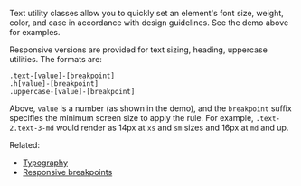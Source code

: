 Text utility classes allow you to quickly set an element's font size, weight, color, and case in accordance with design guidelines. See the demo above for examples.

Responsive versions are provided for text sizing, heading, uppercase utilities. The formats are:

```
.text-[value]-[breakpoint]
.h[value]-[breakpoint]
.uppercase-[value]-[breakpoint]
```

Above, `value` is a number (as shown in the demo), and the `breakpoint` suffix specifies the minimum screen size to apply the rule. For example, `.text-2.text-3-md` would render as 14px at `xs` and `sm` sizes and 16px at `md` and up. 

Related:

* [Typography](/docs/typography/)
* [Responsive breakpoints](/docs/layout/#responsive-breakpoints)
